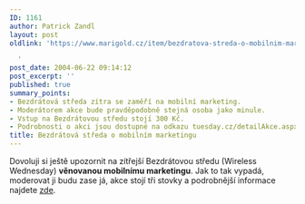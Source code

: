 ```yaml
---
ID: 1161
author: Patrick Zandl
layout: post
oldlink: 'https://www.marigold.cz/item/bezdratova-streda-o-mobilnim-marketingu

  '
post_date: 2004-06-22 09:14:12
post_excerpt: ''
published: true
summary_points:
- Bezdrátová středa zítra se zaměří na mobilní marketing.
- Moderátorem akce bude pravděpodobně stejná osoba jako minule.
- Vstup na Bezdrátovou středu stojí 300 Kč.
- Podrobnosti o akci jsou dostupné na odkazu tuesday.cz/detailAkce.aspx?id=190.
title: Bezdrátová středa o mobilním marketingu
---
```


<p>
Dovoluji si ještě upozornit na zítřejší Bezdrátovou středu (Wireless Wednesday) <strong>věnovanou mobilnímu marketingu</strong>. Jak to tak vypadá, moderovat ji budu zase já, akce stojí tři stovky a podrobnější informace najdete <a href="http://www.tuesday.cz/detailAkce.aspx?id=190">zde</a>.
</p>